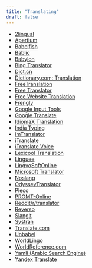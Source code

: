 ```yaml
---
title: "Translating"
draft: false
---
```

- [2lingual](http://www.2lingual.com/)<br>
- [Apertium](https://www.apertium.org/)<br>
- [Babelfish](https://www.babelfish.com/)<br>
- [Bablic](https://www.bablic.com/)<br>
- [Babylon](http://translation.babylon.com/)<br>
- [Bing Translator](http://www.bing.com/translator)<br>
- [Dict.cn](http://dict.cn/)<br>
- [Dictionary.com: Translation](http://translate.reference.com/)<br>
- [FreeTranslation](http://www.freetranslation.com/)<br>
- [Free Translator](http://www.free-translator.com/)<br>
- [Free Website Translation](http://free-website-translation.com/)<br>
- [Frengly](http://frengly.com/)<br>
- [Google Input Tools](https://www.google.com/inputtools/try)<br>
- [Google Translate](https://translate.google.com/)<br>
- [IdiomaX Translation](http://www.idiomax.com/online-translator.aspx)<br>
- [India Typing](http://indiatyping.com/index.php/translations/english-to-hindi-translation)<br>
- [imTranslator](http://imtranslator.net/translation)<br>
- [iTranslate](http://www.itranslateapp.com/)<br>
- [iTranslate Voice](http://itranslatevoice.com/)<br>
- [Lexicool Translation](http://www.lexicool.com/translate.asp)<br>
- [Linguee](http://www.linguee.com/)<br>
- [LingvoSoftOnline](http://www.lingvozone.com/)<br>
- [Microsoft Translator](http://www.microsoft.com/en-us/translator)<br>
- [Noslang](http://www.noslang.com/)<br>
- [OdysseyTranslator](http://odysseytranslator.com/)<br>
- [Pleco](https://www.pleco.com/)<br>
- [PROMT-Online](http://translation2.paralink.com/)<br>
- [Reddit/r/translator](https://www.reddit.com/r/translator)<br>
- [Reverso](http://www.reverso.net/)<br>
- [Slangit](http://slangit.com/)<br>
- [Systran](http://www.systransoft.com/)<br>
- [Translate.com](https://www.translate.com/)<br>
- [Unbabel](https://unbabel.com/)<br>
- [WorldLingo](http://www.worldlingo.com/)<br>
- [WorldReference.com](http://www.wordreference.com/)<br>
- [Yamli (Arabic Search Engine)](http://www.yamli.com/)<br>
- [Yandex Translate](https://translate.yandex.ru/)<br>
